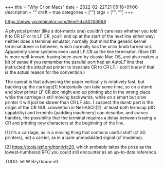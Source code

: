 +++
title = "Why Cr on Macs"
date = 2022-02-22T21:06:18+01:00
description = ""
draft = true
categories = [""]
tags = ["", ""]
+++

https://news.ycombinator.com/item?id=30253968

A physical printer (like a dot-matrix one) couldn’t care less whether you told it to CR LF or to LF CR, you’ll end up at the start of the next line either way; neither does a terminal emulator, nornally (but mind the generic kernel terminal driver in between, which normally has the onlcr knob turned on). Apparently some systems even used LF CR as the line terminator. (Bare CR is more well-known, having been used by classic Mac OS, and also makes a bit of sense if you remember the parallel port had an AutoLF line that instructed the attached printer to translate CR to CR LF. I don’t know if that is the actual reason for the convention.)

The caveat is that advancing the paper vertically is relatively fast, but backing up the carriage[1] horizontally can take some time, so on a dumb and slow printer LF CR abc might end up printing abc in the wrong place while the carriage is still moving backwards, while on a smart but slow printer it will just be slower than CR LF abc. I suspect the dumb part is the origin of the CR NUL convention in Net-ASCII[2]; at least both termcap (dC capability) and terminfo (padding machinery) can describe, and curses handles, the possibility that the terminal requires a delay between issuing a CR and printing new characters at the beginning of the line.

[1] It’s a carriage, as in a moving thing that contains useful stuff (cf 3D printers), not a carrier, as in a bare unmodulated signal (cf modems).

[2] https://tools.ietf.org/html/rfc20, which probably takes the prize as the lowest-numbered RFC you could still encounter as an up-to-date reference. 

TODO: let W Bzyl know xD
